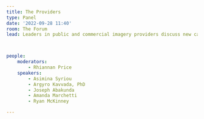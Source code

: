 ```yaml
---
title: The Providers
type: Panel
date: '2022-09-28 11:40'
room: The Forum
lead: Leaders in public and commercial imagery providers discuss new capabilities and distribution models and how they engage communities working directly on social and climate benefits.



people:
    moderators:
        - Rhiannan Price
    speakers:
        - Asimina Syriou
        - Argyro Kavvada, PhD
        - Joseph Abakunda
        - Amanda Marchetti
        - Ryan McKinney

---
```

